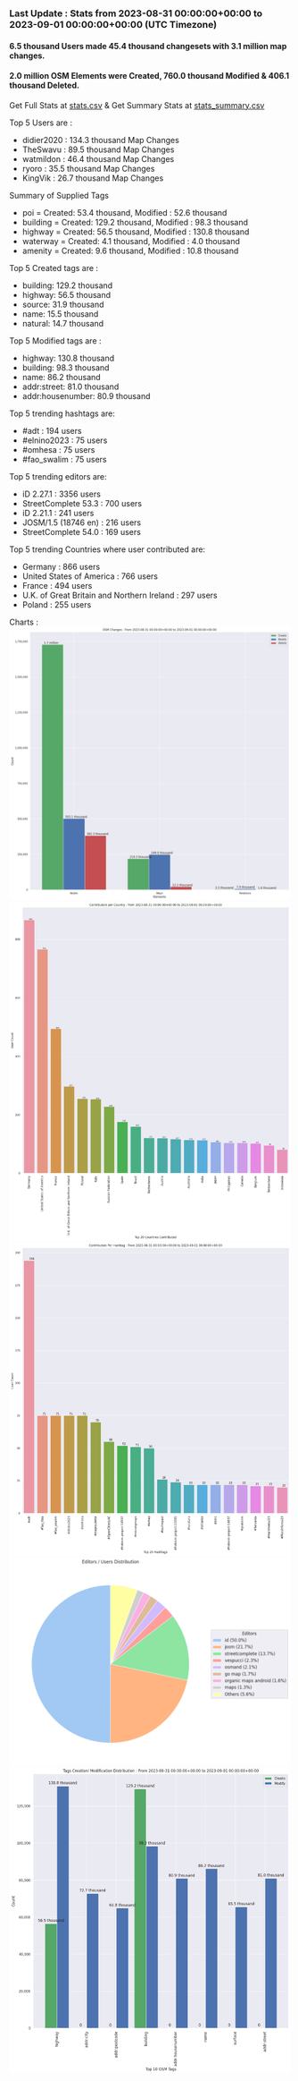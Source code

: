 ### Last Update : Stats from 2023-08-31 00:00:00+00:00 to 2023-09-01 00:00:00+00:00 (UTC Timezone)

#### 6.5 thousand Users made 45.4 thousand changesets with 3.1 million map changes.
#### 2.0 million OSM Elements were Created, 760.0 thousand Modified & 406.1 thousand Deleted.
Get Full Stats at [stats.csv](/stats/Global/Daily/stats.csv)
 & Get Summary Stats at [stats_summary.csv](/stats/Global/Daily/stats_summary.csv)

Top 5 Users are : 
- didier2020 : 134.3 thousand Map Changes
- TheSwavu : 89.5 thousand Map Changes
- watmildon : 46.4 thousand Map Changes
- ryoro : 35.5 thousand Map Changes
- KingVik : 26.7 thousand Map Changes

Summary of Supplied Tags
- poi = Created: 53.4 thousand, Modified : 52.6 thousand
- building = Created: 129.2 thousand, Modified : 98.3 thousand
- highway = Created: 56.5 thousand, Modified : 130.8 thousand
- waterway = Created: 4.1 thousand, Modified : 4.0 thousand
- amenity = Created: 9.6 thousand, Modified : 10.8 thousand


Top 5 Created tags are :
- building: 129.2 thousand
- highway: 56.5 thousand
- source: 31.9 thousand
- name: 15.5 thousand
- natural: 14.7 thousand


Top 5 Modified tags are :
- highway: 130.8 thousand
- building: 98.3 thousand
- name: 86.2 thousand
- addr:street: 81.0 thousand
- addr:housenumber: 80.9 thousand


Top 5 trending hashtags are:
- #adt : 194 users
- #elnino2023 : 75 users
- #omhesa : 75 users
- #fao_swalim : 75 users


Top 5 trending editors are:
- iD 2.27.1 : 3356 users
- StreetComplete 53.3 : 700 users
- iD 2.21.1 : 241 users
- JOSM/1.5 (18746 en) : 216 users
- StreetComplete 54.0 : 169 users


Top 5 trending Countries where user contributed are:
- Germany : 866 users
- United States of America : 766 users
- France : 494 users
- U.K. of Great Britain and Northern Ireland : 297 users
- Poland : 255 users


 Charts : 
![Alt text](./stats_osm_changes.png) 
![Alt text](./stats_users_per_country.png) 
![Alt text](./stats_users_per_hashtag.png) 
![Alt text](./stats_editors_pie_chart.png) 
![Alt text](./stats_tags.png) 
